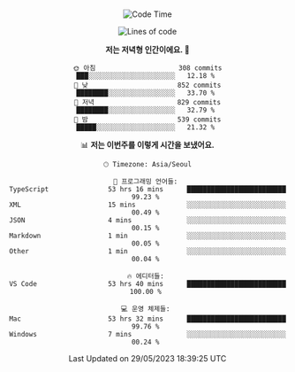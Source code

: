 <div align="center">

<br />

 <!--START_SECTION:waka-->
![Code Time](http://img.shields.io/badge/Code%20Time-677%20hrs%2034%20mins-blue)

![Lines of code](https://img.shields.io/badge/%EC%A0%80%EB%8A%94%20%EC%97%AC%ED%83%9C%EA%B9%8C%EC%A7%80%20-2.9%20million%20%EC%A4%84%EC%9D%98%20%EC%BD%94%EB%93%9C%EB%A5%BC%20%EC%9E%91%EC%84%B1%ED%96%88%EC%96%B4%EC%9A%94.-blue)

**저는 저녁형 인간이에요. 🦉** 

```text
🌞 아침                     308 commits         ███░░░░░░░░░░░░░░░░░░░░░░   12.18 % 
🌆 낮　                     852 commits         ████████░░░░░░░░░░░░░░░░░   33.70 % 
🌃 저녁                     829 commits         ████████░░░░░░░░░░░░░░░░░   32.79 % 
🌙 밤　                     539 commits         █████░░░░░░░░░░░░░░░░░░░░   21.32 % 
```


📊 **저는 이번주를 이렇게 시간을 보냈어요.** 

```text
🕑︎ Timezone: Asia/Seoul

💬 프로그래밍 언어들: 
TypeScript               53 hrs 16 mins      █████████████████████████   99.23 % 
XML                      15 mins             ░░░░░░░░░░░░░░░░░░░░░░░░░   00.49 % 
JSON                     4 mins              ░░░░░░░░░░░░░░░░░░░░░░░░░   00.15 % 
Markdown                 1 min               ░░░░░░░░░░░░░░░░░░░░░░░░░   00.05 % 
Other                    1 min               ░░░░░░░░░░░░░░░░░░░░░░░░░   00.04 % 

🔥 에디터들: 
VS Code                  53 hrs 40 mins      █████████████████████████   100.00 % 

💻 운영 체제들: 
Mac                      53 hrs 32 mins      █████████████████████████   99.76 % 
Windows                  7 mins              ░░░░░░░░░░░░░░░░░░░░░░░░░   00.24 % 
```


 Last Updated on 29/05/2023 18:39:25 UTC
<!--END_SECTION:waka-->

</div>
